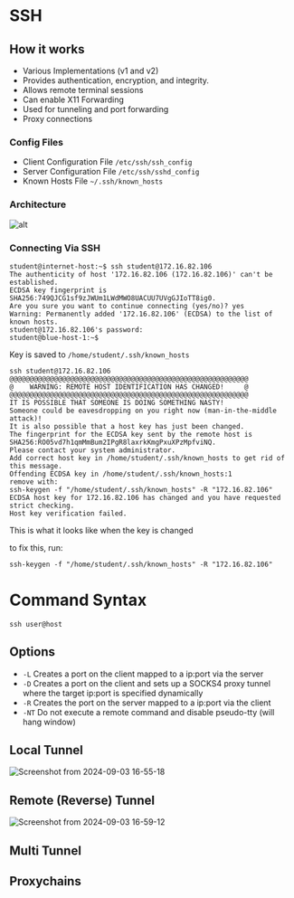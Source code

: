 # SSH 
## How it works
- Various Implementations (v1 and v2)
- Provides authentication, encryption, and integrity.
- Allows remote terminal sessions
- Can enable X11 Forwarding
- Used for tunneling and port forwarding
- Proxy connections

### Config Files
- Client Configuration File `/etc/ssh/ssh_config`
- Server Configuration File `/etc/ssh/sshd_config`
- Known Hosts File `~/.ssh/known_hosts`

### Architecture
![alt](https://git.cybbh.space/net/public/raw/master/modules/networking/slides-v4/images/ssh_architecture.png)

### Connecting Via SSH
```
student@internet-host:~$ ssh student@172.16.82.106
The authenticity of host '172.16.82.106 (172.16.82.106)' can't be established.
ECDSA key fingerprint is SHA256:749QJCG1sf9zJWUm1LWdMWO8UACUU7UVgGJIoTT8ig0.
Are you sure you want to continue connecting (yes/no)? yes
Warning: Permanently added '172.16.82.106' (ECDSA) to the list of known hosts.
student@172.16.82.106's password:
student@blue-host-1:~$
```
Key is saved to `/home/student/.ssh/known_hosts`

```
ssh student@172.16.82.106
@@@@@@@@@@@@@@@@@@@@@@@@@@@@@@@@@@@@@@@@@@@@@@@@@@@@@@@@@@@
@    WARNING: REMOTE HOST IDENTIFICATION HAS CHANGED!     @
@@@@@@@@@@@@@@@@@@@@@@@@@@@@@@@@@@@@@@@@@@@@@@@@@@@@@@@@@@@
IT IS POSSIBLE THAT SOMEONE IS DOING SOMETHING NASTY!
Someone could be eavesdropping on you right now (man-in-the-middle attack)!
It is also possible that a host key has just been changed.
The fingerprint for the ECDSA key sent by the remote host is
SHA256:RO05vd7h1qmMmBum2IPgR8laxrkKmgPxuXPzMpfviNQ.
Please contact your system administrator.
Add correct host key in /home/student/.ssh/known_hosts to get rid of this message.
Offending ECDSA key in /home/student/.ssh/known_hosts:1
remove with:
ssh-keygen -f "/home/student/.ssh/known_hosts" -R "172.16.82.106"
ECDSA host key for 172.16.82.106 has changed and you have requested strict checking.
Host key verification failed.
```
This is what it looks like when the key is changed

to fix this, run:
```
ssh-keygen -f "/home/student/.ssh/known_hosts" -R "172.16.82.106"
```

# Command Syntax

```
ssh user@host
```

## Options
- `-L` Creates a port on the client mapped to a ip:port via the server
- `-D` Creates a port on the client and sets up a SOCKS4 proxy tunnel where the target ip:port is specified dynamically
- `-R` Creates the port on the server mapped to a ip:port via the client
- `-NT` Do not execute a remote command and disable pseudo-tty (will hang window)

## Local Tunnel
![Screenshot from 2024-09-03 16-55-18](https://github.com/user-attachments/assets/37ac0e32-e280-43f7-b846-de3fd90f359f)

## Remote (Reverse) Tunnel
![Screenshot from 2024-09-03 16-59-12](https://github.com/user-attachments/assets/bf6107db-527f-476b-b004-13518274559f)


## Multi Tunnel

## Proxychains

